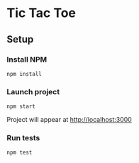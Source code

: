 # Tic Tac Toe


## Setup

### Install NPM

`npm install`

### Launch project

`npm start`


Project will appear at [http://localhost:3000](http://localhost:3000)

### Run tests

`npm test`
